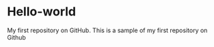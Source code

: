 Hello-world
===========

My first repository on GitHub.
This is a sample of my first repository on Github
